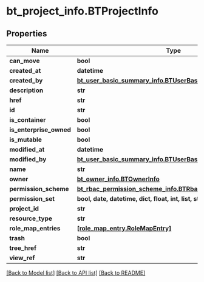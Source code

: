 # bt_project_info.BTProjectInfo

## Properties
Name | Type | Description | Notes
------------ | ------------- | ------------- | -------------
**can_move** | **bool** |  | [optional] 
**created_at** | **datetime** |  | [optional] 
**created_by** | [**bt_user_basic_summary_info.BTUserBasicSummaryInfo**](BTUserBasicSummaryInfo.md) |  | [optional] 
**description** | **str** |  | [optional] 
**href** | **str** |  | [optional] 
**id** | **str** |  | [optional] 
**is_container** | **bool** |  | [optional] 
**is_enterprise_owned** | **bool** |  | [optional] 
**is_mutable** | **bool** |  | [optional] 
**modified_at** | **datetime** |  | [optional] 
**modified_by** | [**bt_user_basic_summary_info.BTUserBasicSummaryInfo**](BTUserBasicSummaryInfo.md) |  | [optional] 
**name** | **str** |  | [optional] 
**owner** | [**bt_owner_info.BTOwnerInfo**](BTOwnerInfo.md) |  | [optional] 
**permission_scheme** | [**bt_rbac_permission_scheme_info.BTRbacPermissionSchemeInfo**](BTRbacPermissionSchemeInfo.md) |  | [optional] 
**permission_set** | **bool, date, datetime, dict, float, int, list, str** |  | [optional] 
**project_id** | **str** |  | [optional] 
**resource_type** | **str** |  | [optional] 
**role_map_entries** | [**[role_map_entry.RoleMapEntry]**](RoleMapEntry.md) |  | [optional] 
**trash** | **bool** |  | [optional] 
**tree_href** | **str** |  | [optional] 
**view_ref** | **str** |  | [optional] 

[[Back to Model list]](../README.md#documentation-for-models) [[Back to API list]](../README.md#documentation-for-api-endpoints) [[Back to README]](../README.md)


